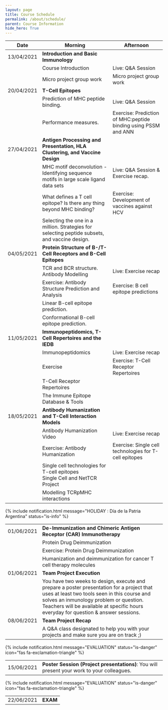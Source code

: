 ```yaml
---
layout: page
title: Course Schedule
permalink: /about/schedule/
parent: Course Information
hide_hero: True
---
```


<style>
    .table td {
        max-width:500px;
    }
</style>

<div class="table">

| Date       | Morning  | Afternoon                                                      |
| ---------- | -------- | -------------------------------------------------------------- |
| 13/04/2021 |  **Introduction and Basic Immunology** |
| | Course Introduction | Live: Q&A Session  |
| | Micro project group work  | Micro project group work |
| 20/04/2021 | **T-Cell Epitopes** |
| | Prediction of MHC peptide binding.  | Live: Q&A Session |
| | Performance measures.  | Exercise: Prediction of MHC:peptide binding using PSSM and ANN |
| 27/04/2021 | **Antigen Processing and Presentation, HLA Clustering, and Vaccine Design** |
| | MHC motif deconvolution - Identifying sequence motifs in large scale ligand data sets | Live: Q&A Session & Exercise recap.<br><br> |
| | What defines a T cell epitope? Is there any thing beyond MHC binding? | Exercise:  Development of vaccines against HCV |
| | Selecting the one in a million. Strategies for selecting peptide subsets, and vaccine design. | |
| 04/05/2021 | **Protein Structure of B-/T-Cell Receptors and B-Cell Epitopes** |
| | TCR and BCR structure. Antibody Modelling | Live: Exercise recap |
| | Exercise: Antibody Structure Prediction and Analysis | Exercise: B cell epitope predictions |
| | Linear B-cell epitope prediction. | |
| | Conformational B-cell epitope prediction. | |
| 11/05/2021 | **Immunopeptidomics, T-Cell Repertoires and the IEDB** |
| | Immunopeptidomics | Live: Exercise recap |
| | Exercise | Exercise:  T-Cell Receptor Repertoires |
| | T-Cell Receptor Repertoires | |
| | The Immune Epitope Database & Tools | |
| 18/05/2021 | **Antibody Humanization and T-Cell Interaction Models** |
| | Antibody Humanization Video | Live: Exercise recap |
| | Exercise: Antibody Humanization | Exercise: Single cell technologies for T-cell epitopes |
| | Single cell technologies for T-cell epitopes<br>Single Cell and NetTCR Project | |
| | Modelling TCRpMHC interactions | |

{% include notification.html message="HOLIDAY : Día de la Patria Argentina" status="is-info" %}

|        | |
| :---------- | :-- |
| 01/06/2021 | **De-Immunization and Chimeric Antigen Receptor (CAR) Immunotherapy** |
| | Protein Drug Deimmunization | Live: Exercise recap |
| | Exercise: Protein Drug Deimmunization | Exercise: CAR T-cell humanisation and de-immunisation |
| | Humanization and deimmunization for cancer T cell therapy molecules | |
| 01/06/2021 | **Team Project Execution** |
| | You have two weeks to design, execute and prepare a poster presentation for a project that uses at least two tools seen in this course and solves an inmunology problem or question. Teachers will be available at specific hours everyday for question & answer sessions. |
| 08/06/2021 | **Team Project Recap** |
| | A Q&A class designated to help you with your projects and make sure you are on track ;) |

{% include notification.html message="EVALUATION" status="is-danger" icon="fas fa-exclamation-triangle" %}

|        | |
| :---------- | :-- |
| 15/06/2021 | **Poster Session (Project presentations)**: You will present your work to your colleagues.|

{% include notification.html message="EVALUATION" status="is-danger" icon="fas fa-exclamation-triangle" %}

|        | |
| :---------- | :-- |
| 22/06/2021 | **EXAM** |

</div>